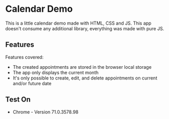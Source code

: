 # Calendar Demo

This is a little calendar demo made with HTML, CSS and JS. This app doesn't consume any additional library, everything was made with pure JS.

## Features

Features covered:

- The created appointments are stored in the browser local storage
- The app only displays the current month
- It's only possible to create, edit, and delete appointments on current and/or future date

## Test On

- Chrome - Version 71.0.3578.98